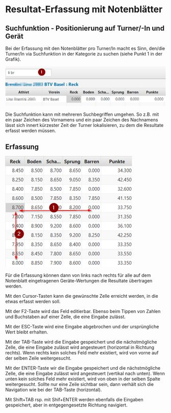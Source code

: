 # Resultat-Erfassung mit Notenblätter

## Suchfunktion - Positionierung auf Turner/-In und Gerät

Bei der Erfassung mit den Notenblätter pro Turner/In macht es Sinn, den/die Turner/In via Suchfunktion in der Kategorie zu suchen (siehe Punkt 1 in der Grafik).

![](<../assets/erfassung-nach-notenblatt.png>)

Die Suchfunktion kann mit mehreren Suchbegriffen umgehen. So z.B. mit ein paar Zeichen des Vornamens und ein paar Zeichen des Nachnamens lässt sich innert kürzester Zeit der Turner lokalisieren, zu dem die Resultate erfasst werden müssen.

## Erfassung

![](../assets/resultat-erfassung.png)

Für die Erfassung können dann von links nach rechts für alle auf dem Notenblatt eingetragenen Geräte-Wertungen die Resultate übertragen werden.

Mit den Cursor-Tasten kann die gewünschte Zelle erreicht werden, in die etwas erfasst werden soll.

Mit der F2-Taste wird das Feld editierbar. Ebenso beim Tippen von Zahlen und Buchstaben auf einer Zelle, die eine Eingabe zulässt.

Mit der ESC-Taste wird eine Eingabe abgebrochen und der ursprüngliche Wert bleibt erhalten.

Mit der TAB-Taste wird die Eingabe gespeichert und die nächstmögliche Zelle, die eine Eingabe zulässt wird angesteuert (horizontal in Richtung rechts). Wenn rechts kein solches Feld mehr existiert, wird von vorne auf der selben Zeile weitergesucht.

Mit der ENTER-Taste wir die Eingabe gespeichert und die nächstmögliche Zelle, die eine Eingabe zulässt wird angesteuert (vertikal nach unten). Wenn unten kein solches Feld mehr existiert, wird von oben in der selben Spalte weitergesucht. Sollte nur eine Zeile sichtbar sein, dann verhält sich die Navigation wie bei der TAB-Taste (horizontal).

Mit Shift+TAB rsp. mit Shif+ENTER werden ebenfalls die Eingaben gespeichert, aber in entgegengesetzte Richtung navigiert.
